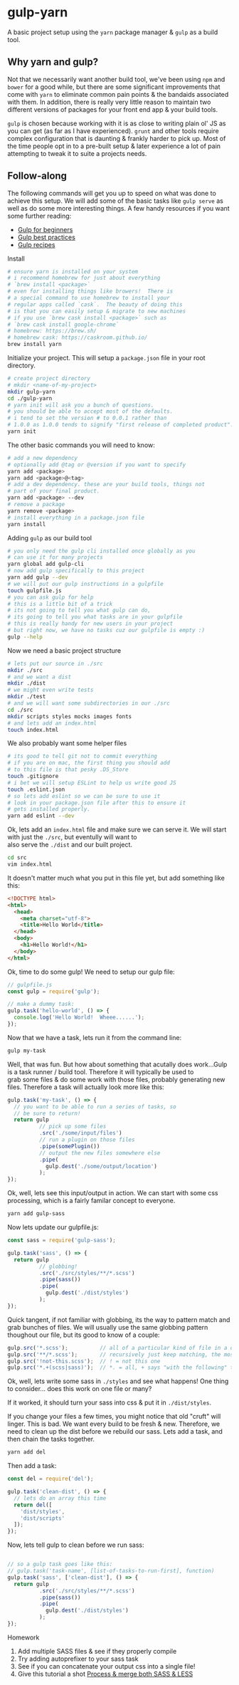 # gulp-yarn

A basic project setup using the `yarn` package manager & `gulp` as a build tool.

## Why yarn and gulp?

Not that we necessarily want another build tool, we've been using `npm` and `bower` for a good while, but there
are some significant improvements that come with `yarn` to eliminate common pain points & the bandaids associated
with them.  In addition, there is really very little reason to maintain two different versions of packages for
your front end app & your build tools.

`gulp` is chosen because working with it is as close to writing plain ol' JS as you can get (as far as I have experienced).
`grunt` and other tools require complex configuration that is daunting & frankly harder to pick up.  Most of the time
people opt in to a pre-built setup & later experience a lot of pain attempting to tweak it to suite a projects needs.


## Follow-along

The following commands will get you up to speed on what was done to achieve this setup.  We will add some of the basic tasks like `gulp serve` as well as do some
more interesting things.  A few handy resources if you want some further reading:

- [Gulp for beginners](https://css-tricks.com/gulp-for-beginners/)
- [Gulp best practices](http://blog.rangle.io/angular-gulp-bestpractices/)
- [Gulp recipes](https://github.com/gulpjs/gulp/tree/master/docs/recipes)

Install

```bash
# ensure yarn is installed on your system
# i recommend homebrew for just about everything
# `brew install <package>`
# even for installing things like browers!  There is
# a special command to use homebrew to install your
# regular apps called `cask`.  The beauty of doing this
# is that you can easily setup & migrate to new machines
# if you use `brew cask install <package>` such as
# `brew cask install google-chrome`
# homebrew: https://brew.sh/
# homebrew cask: https://caskroom.github.io/
brew install yarn
```

Initialize your project.  This will setup a `package.json` file in your root directory.

```bash
# create project directory
# mkdir <name-of-my-project>
mkdir gulp-yarn
cd ./gulp-yarn
# yarn init will ask you a bunch of questions.
# you should be able to accept most of the defaults.
# i tend to set the version # to 0.0.1 rather than
# 1.0.0 as 1.0.0 tends to signify "first release of completed product".
yarn init
```

The other basic commands you will need to know:

```bash
# add a new dependency
# optionally add @tag or @version if you want to specify
yarn add <package>
yarn add <package>@<tag>
# add a dev dependency. these are your build tools, things not
# part of your final product.
yarn add <package> --dev
# remove a package
yarn remove <package>
# install everything in a package.json file
yarn install
```

Adding `gulp` as our build tool

```bash
# you only need the gulp cli installed once globally as you  
# can use it for many projects
yarn global add gulp-cli
# now add gulp specifically to this project
yarn add gulp --dev
# we will put our gulp instructions in a gulpfile
touch gulpfile.js
# you can ask gulp for help
# this is a little bit of a trick
# its not going to tell you what gulp can do,
# its going to tell you what tasks are in your gulpfile
# this is really handy for new users in your project
# but right now, we have no tasks cuz our gulpfile is empty :)
gulp --help
```

Now we need a basic project structure

```bash
# lets put our source in ./src
mkdir ./src
# and we want a dist
mkdir ./dist
# we might even write tests
mkdir ./test
# and we will want some subdirectories in our ./src
cd ./src
mkdir scripts styles mocks images fonts
# and lets add an index.html
touch index.html
```

We also probably want some helper files

```bash
# its good to tell git not to commit everything
# if you are on mac, the first thing you should add
# to this file is that pesky .DS_Store
touch .gitignore
# i bet we will setup ESLint to help us write good JS
touch .eslint.json
# so lets add eslint so we can be sure to use it
# look in your package.json file after this to ensure it
# gets installed properly.
yarn add eslint --dev
```

Ok, lets add an `index.html` file and make sure we can serve it.
We will start with just the `./src`, but eventully will want to  
also serve the `./dist` and our built project.

```bash
cd src
vim index.html
```

It doesn't matter much what you put in this file yet, but add something
like this:

```html
<!DOCTYPE html>
<html>
  <head>
    <meta charset="utf-8">
    <title>Hello World</title>
  </head>
  <body>
    <h1>Hello World!</h1>
  </body>
</html>
```

Ok, time to do some gulp!  We need to setup our gulp file:

```JavaScript
// gulpfile.js
const gulp = require('gulp');

// make a dummy task:
gulp.task('hello-world', () => {
  console.log('Hello World!  Wheee......');
});
```

Now that we have a task, lets run it from the command line:

```bash
gulp my-task
```

Well, that was fun. But how about something that acutally does work...Gulp
is a task runner / build tool.  Therefore it will typically be used to  
grab some files & do some work with those files, probably generating new files.
Therefore a task will actually look more like this:

```JavaScript
gulp.task('my-task', () => {
  // you want to be able to run a series of tasks, so
  // be sure to return!
  return gulp
          // pick up some files
          .src('./some/input/files')
          // run a plugin on those files
          .pipe(somePlugin())
          // output the new files somewhere else
          .pipe(
            gulp.dest('./some/output/location')
          );
});
```

Ok, well, lets see this input/output in action.  We can start with some
css processing, which is a fairly familar concept to everyone.

```bash
yarn add gulp-sass
```

Now lets update our gulpfile.js:

```JavaScript
const sass = require('gulp-sass');

gulp.task('sass', () => {
  return gulp
          // globbing!
          .src('./src/styles/**/*.scss')
          .pipe(sass())
          .pipe(
            gulp.dest('./dist/styles')
          );
});
```

Quick tangent, if not familiar with globbing, its the way to pattern match
and grab bunches of files.  We will usually use the same globbing pattern
thoughout our file, but its good to know of a couple:

```JavaScript
gulp.src('*.scss');          // all of a particular kind of file in a dir
gulp.src('**/*.scss');       // recursively just keep matching, the most useful
gulp.src('!not-this.scss');  // ! = not this one
gulp.src('*.+(scss|sass)');  // *. = all, + says "with the following" this || that extension
```


Ok, well, lets write some sass in `./styles` and see what happens!  One thing
to consider... does this work on one file or many?

If it worked, it should turn your sass into css & put it in `./dist/styles`.

If you change your files a few times, you might notice that old "cruft" will
linger.  This is bad. We want every build to be fresh & new.  Therefore, we need
to clean up the dist before we rebuild our sass.  Lets add a task, and then
chain the tasks together.

```bash
yarn add del
```

Then add a task:

```JavaScript
const del = require('del');

gulp.task('clean-dist', () => {
  // lets do an array this time
  return del([
    'dist/styles',
    'dist/scripts'
  ]);
});
```

Now, lets tell gulp to clean before we run sass:

```JavaScript

// so a gulp task goes like this:
// gulp.task('task-name', [list-of-tasks-to-run-first], function)
gulp.task('sass', ['clean-dist'], () => {
  return gulp
          .src('./src/styles/**/*.scss')
          .pipe(sass())
          .pipe(
            gulp.dest('./dist/styles')
          );
});

```


Homework

1. Add multiple SASS files & see if they properly compile
1. Try adding autoprefixer to your sass task
1. See if you can concatenate your output css into a single file!
1. Give this tutorial a shot [Process & merge both SASS & LESS](https://ypereirareis.github.io/blog/2015/10/22/gulp-merge-less-sass-css/)
